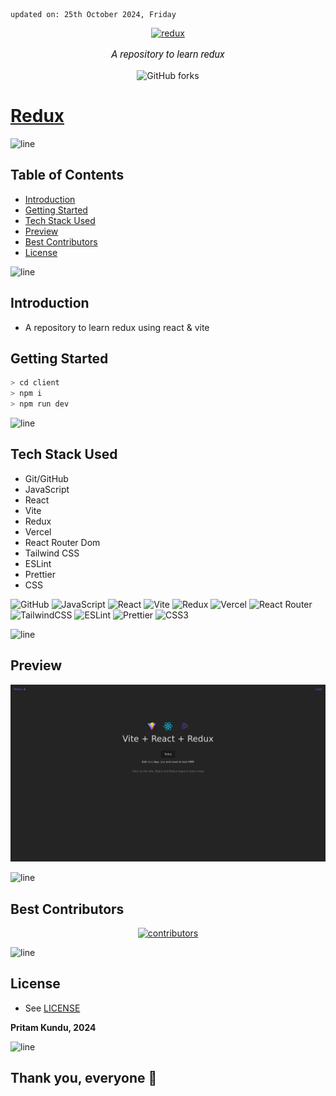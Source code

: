     updated on: 25th October 2024, Friday

<div align=center>
    <a href="https://reduux.vercel.app" target="_blank">
        <img width="200" src="https://redux.js.org/img/redux.svg" alt="redux">
    </a>
    <p style="font-family: roboto, calibri; font-size:12pt; font-style:italic"> A repository to learn redux </p>
    <a src="https://github.com/warmachine028/redux/forks" target="_blank">
        <img alt="GitHub forks" src="https://img.shields.io/github/forks/warmachine028/redux">
    </a>
</div>

# [Redux](https://github.com/warmachine028/redux)

![line]

## Table of Contents

- [Introduction](#introduction)
- [Getting Started](#getting-started)
- [Tech Stack Used](#tech-stack-used)
- [Preview](#preview)
- [Best Contributors](#best-contributors)
- [License](#license)

![line]

## Introduction

- A repository to learn redux using react & vite

## Getting Started

```sh
> cd client
> npm i
> npm run dev
```

![line]

## Tech Stack Used

- Git/GitHub
- JavaScript
- React
- Vite
- Redux
- Vercel
- React Router Dom
- Tailwind CSS
- ESLint
- Prettier
- CSS

![GitHub](https://img.shields.io/badge/github-%23121011.svg?style=for-the-badge&logo=github&logoColor=white) ![JavaScript](https://img.shields.io/badge/javascript-%23323330.svg?style=for-the-badge&logo=javascript&logoColor=%23F7DF1E) ![React](https://img.shields.io/badge/react-%2320232a.svg?style=for-the-badge&logo=react&logoColor=%2361DAFB) ![Vite](https://img.shields.io/badge/vite-%23646CFF.svg?style=for-the-badge&logo=vite&logoColor=white) ![Redux](https://img.shields.io/badge/redux-%23593d88.svg?style=for-the-badge&logo=redux&logoColor=white) ![Vercel](https://img.shields.io/badge/vercel-%23000000.svg?style=for-the-badge&logo=vercel&logoColor=white) ![React Router](https://img.shields.io/badge/React_Router_Dom-CA4245?style=for-the-badge&logo=react-router&logoColor=white) ![TailwindCSS](https://img.shields.io/badge/tailwindcss-%2338B2AC.svg?style=for-the-badge&logo=tailwind-css&logoColor=white) ![ESLint](https://img.shields.io/badge/ESLint-4B3263?style=for-the-badge&logo=eslint&logoColor=white) ![Prettier](https://img.shields.io/badge/prettier-1A2B34?style=for-the-badge&logo=prettier&logoColor=pink) ![CSS3](https://img.shields.io/badge/css3-%231572B6.svg?style=for-the-badge&logo=css3&logoColor=white)

![line]

## Preview

![Snapshot](.github/preview.png)

![line]

## Best Contributors

<div align="center">
    <a href="https://github.com/warmachine028/redux/graphs/contributors" target="_blank">
        <img src="https://contrib.rocks/image?repo=warmachine028/redux" alt="contributors"/>
    </a>
</div>

![line]

## License

- See [LICENSE]

**Pritam Kundu, 2024**

![line]

## Thank you, everyone 💚

[icons]: https://icons8.com/
[markdown-badges]: https://github.com/Ileriayo/markdown-badges
[line]: https://user-images.githubusercontent.com/75939390/137615281-3a875960-92cc-407f-97fe-fd2319bdb252.png
[License]: https://github.com/warmachine028/redux/blob/main/LICENSE

<!-- 25/10/24 -->
